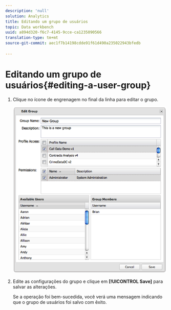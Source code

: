 ```yaml
---
description: 'null'
solution: Analytics
title: Editando um grupo de usuários
topic: Data workbench
uuid: a894d320-f6c7-4145-9cce-ca1235090566
translation-type: tm+mt
source-git-commit: aec1f7b14198cdde91f61d490a235022943bfedb

---
```



# Editando um grupo de usuários{#editing-a-user-group}

1. Clique no ícone de engrenagem no final da linha para editar o grupo.

   ![](assets/edit_user_group.png)

1. Edite as configurações do grupo e clique em **[!UICONTROL Save]** para salvar as alterações.

   Se a operação foi bem-sucedida, você verá uma mensagem indicando que o grupo de usuários foi salvo com êxito.